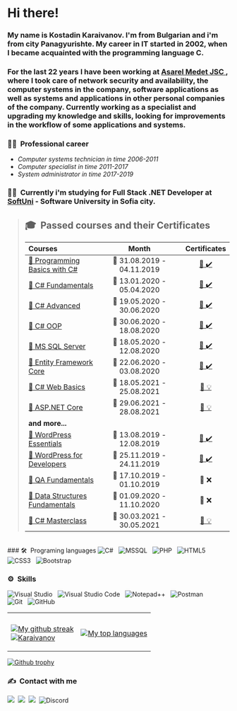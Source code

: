 # Hi there! 

### My name is **Kostadin Karaivanov**. I'm from Bulgarian and i'm from city Panagyurishte. My career in IT started in 2002, when I became acquainted with the programming language C. 
### For the last 22 years I have been working at <a href="http://asarel.com/"> Asarel Medet JSC </a>,  where I took care of network security and availability, the computer systems in the company, software applications as well as systems and applications in other personal companies of the company. Currently working as a specialist  and upgrading my knowledge and skills, looking for improvements in the workflow of some applications and systems. </br>

### 🧑‍💼 **&nbsp;Professional career**
- _Computer systems technician in time 2006-2011_
- _Computer specialist in time 2011-2017_
- _System administrator in time 2017-2019_

### 👨‍🎓 **&nbsp;Currently i'm studying for Full Stack .NET Developer at <a href="https://softuni.bg/">SoftUni</a> - Software University in Sofia city.**

> ## 🎓 &nbsp;Passed courses and their Certificates
> |**Courses**|**Month**||**Certificates**|
> | :--- | :---: |-| :---: |
> |<a href="https://softuni.bg/trainings/2428/programming-basics-with-csharp-september-2019"> 📌 Programming Basics with C# </a>| 📆 31.08.2019 - 04.11.2019 | | <a href="https://softuni.bg/Certificates/Details/71543/e814e87f">📜&nbsp;✔️</a> |
> |<a href="https://softuni.bg/trainings/2606/csharp-oop-february-2020"> 📌 C# Fundamentals </a>| 📆 13.01.2020 - 05.04.2020 | |<a href="https://softuni.bg/Certificates/Details/79961/acf6c290">📜&nbsp;✔️</a> |
> |<a href="https://softuni.bg/trainings/2834/csharp-advanced-may-2020"> 📌 C# Advanced </a>| 📆 19.05.2020 - 30.06.2020 | |<a href="https://softuni.bg/Certificates/Details/83257/59ad335f">📜&nbsp;✔️</a> |
> |<a href="https://softuni.bg/trainings/2835/csharp-oop-june-2020"> 📌 C# OOP </a>| 📆 30.06.2020 - 18.08.2020 | |<a href="https://softuni.bg/Certificates/Details/86561/84342705">📜&nbsp;✔️</a> |
> |<a href="https://softuni.bg/trainings/2988/databases-basics-ms-sql-server-may-2020"> 📌 MS SQL Server </a>| 📆 18.05.2020 - 12.08.2020 | |<a href="https://softuni.bg/Certificates/Details/82762/1b76dbb9">📜&nbsp;✔️</a> |
> |<a href="https://softuni.bg/trainings/2843/entity-framework-core-june-2020"> 📌 Entity Framework Core </a>| 📆 22.06.2020 - 03.08.2020 | |<a href="https://softuni.bg/Certificates/Details/86535/525732fb">📜&nbsp;✔️</a> |
> |<a href="https://softuni.bg/trainings/3353/csharp-web-basics-basics-may-2021"> 📍 C# Web Basics </a>| 📆 18.05.2021 - 25.08.2021 | |<a href="">📜&nbsp;💡</a> |
> |<a href="https://softuni.bg/trainings/3354/asp-dot-net-core-june-2021"> 📍 ASP.NET Core </a>| 📆  29.06.2021 - 28.08.2021 | |<a href="">📜&nbsp;💡</a> |
> | **and more...** |  ||  |
> |<a href="https://softuni.bg/trainings/2467/wordpress-essentials-august-2019" > 📌 WordPress Essentials </a>| 📆 13.08.2019 - 12.08.2019 ||<a href="https://softuni.bg/Certificates/Details/70803/a170661b">📜&nbsp;✔️</a> |
> |<a href="https://softuni.bg/trainings/2657/wordpress-for-developers-november-2019"> 📌 WordPress for Developers </a>| 📆 25.11.2019 - 24.11.2019 | | <a href="https://softuni.bg/Certificates/Details/75913/b896fe12">📜&nbsp;✔️</a> |
> |<a href="https://softuni.bg/trainings/2547/qa-fundamentals-october-2019"> 📌 QA Fundamentals </a>| 📆 17.10.2019 - 01.10.2019 | |📜&nbsp;❌</a> |
> |<a href="https://softuni.bg/trainings/3112/data-structures-fundamentals-with-csharp-september-2020"> 📌 Data Structures Fundamentals </a>| 📆 01.09.2020 - 11.10.2020 | |📜&nbsp;❌</a> |
> |<a href="https://softuni.bg/trainings/3341/csharp-masterclass-march-2021"> 📌 C# Masterclass </a>| 📆 30.03.2021 - 30.05.2021 | | <a href="">📜&nbsp;💡</a> |

</br>### 🛠️ &nbsp;Programing languages
![C#](https://img.shields.io/badge/-C%23-239120?style=flat&logo=c-sharp&logoColor=white)&nbsp;&nbsp;
![MSSQL](https://img.shields.io/badge/MSSQL-CC2927?style=flat&logo=microsoft-sql-server&logoColor=white)&nbsp;&nbsp;
![PHP](https://img.shields.io/badge/PHP-5C2D91?style=flat&logo=php&logoColor=white)&nbsp;&nbsp;
![HTML5](https://img.shields.io/badge/HTML5-E34F26?style=flat&logo=html5&logoColor=white)&nbsp;&nbsp;
![CSS3](https://img.shields.io/badge/CSS-1572B6?&style=flat&logo=css3&logoColor=white)&nbsp;&nbsp;
![Bootstrap](https://img.shields.io/badge/Bootstrap-563D7C?style=flat&logo=bootstrap&logoColor=white)&nbsp;

### ⚙️ &nbsp;Skills
![Visual Studio](https://img.shields.io/badge/Visual%20Studio-5C2D91?style=flat&logo=visual-studio&logoColor=white)&nbsp;&nbsp;
![Visual Studio Code](https://img.shields.io/badge/Visual%20Studio%20Code-007ACC?style=flat&logo=visual-studio-code&logoColor=white)&nbsp;&nbsp;
![Notepad++](https://img.shields.io/badge/Notepad%2B%2B-90E59A?style=flat&logo=notepad%2B%2B&logoColor=black)&nbsp;&nbsp;
![Postman](https://img.shields.io/badge/Postman-FF6C37?style=flat&logo=postman&logoColor=white)&nbsp;&nbsp;\
![Git](https://img.shields.io/badge/Git-F05032?style=flat&logo=git&logoColor=white)&nbsp;&nbsp;
![GitHub](https://img.shields.io/badge/GitHub-181717?style=flat&logo=github&logoColor=white)&nbsp;

<table style="border: 0px solid">
      <th>
</th>
      <th></th>
    </tr>
    <tr>
      <td>

[![My github streak](https://github-readme-streak-stats.herokuapp.com/?user=kkaraivanov&theme=blue-green)](https://github.com/kkaraivanov/github-readme-streak-stats)\
[![Karaivanov](https://stars.medv.io/Naereen/badges.svg)](https://stars.medv.io/kkaraivanov/badges)
      </td>
      <td>
      
[![My top languages](https://github-readme-stats.vercel.app/api/top-langs/?username=kkaraivanov&theme=blue-green)](https://github.com/kkaraivanov/github-readme-stats)      
      </td>
    </tr>
</table>

[![Github trophy](https://github-profile-trophy.vercel.app/?username=kkaraivanov&row=1)](https://github.com/kkaraivanov/github-profile-trophy)
</br>

### ✍️ &nbsp;Contact with me

<a href="mailto:kostadin.karaivanov@outlok.com"><img src="https://img.shields.io/badge/-kostadin.karaivanov@outlok.com-EA4335?style=flat&logo=gmail&logoColor=white"/></a>&nbsp;
<a href="https://www.linkedin.com/in/kostadin-karaivanov-8390061a5/"><img src="https://img.shields.io/badge/-Kostadin%20Karaivanov-0A66C2?style=flat&logo=linkedin&logoColor=white"/></a>&nbsp;
<a href="https://www.facebook.com/profile.php?id=100000311415045"><img src="https://img.shields.io/badge/-Kostadin%20Karaivanov-1877F2?style=flat&logo=facebook&logoColor=white"/></a>&nbsp;
![Discord](https://img.shields.io/badge/-kkaraivanov-7289DA?style=flat&logo=discord&logoColor=white)
